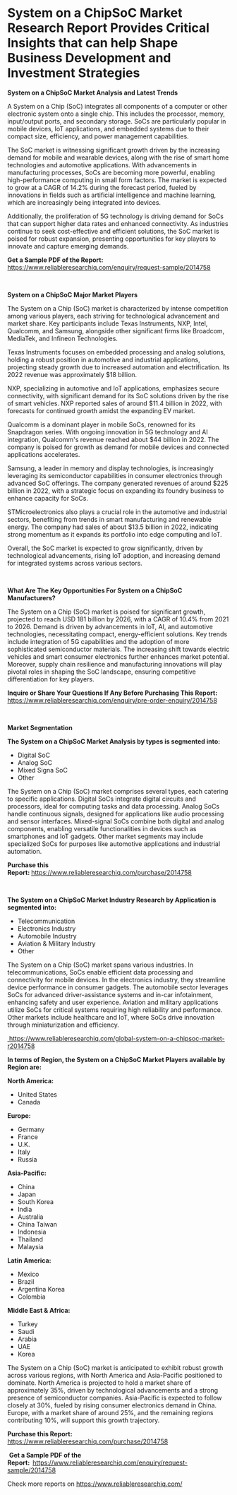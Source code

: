 <p><h1>System on a ChipSoC Market Research Report Provides Critical Insights that can help Shape Business Development and Investment Strategies</h1></p><p><strong>System on a ChipSoC Market Analysis and Latest Trends</strong></p>
<p><p>A System on a Chip (SoC) integrates all components of a computer or other electronic system onto a single chip. This includes the processor, memory, input/output ports, and secondary storage. SoCs are particularly popular in mobile devices, IoT applications, and embedded systems due to their compact size, efficiency, and power management capabilities.</p><p>The SoC market is witnessing significant growth driven by the increasing demand for mobile and wearable devices, along with the rise of smart home technologies and automotive applications. With advancements in manufacturing processes, SoCs are becoming more powerful, enabling high-performance computing in small form factors. The market is expected to grow at a CAGR of 14.2% during the forecast period, fueled by innovations in fields such as artificial intelligence and machine learning, which are increasingly being integrated into devices.</p><p>Additionally, the proliferation of 5G technology is driving demand for SoCs that can support higher data rates and enhanced connectivity. As industries continue to seek cost-effective and efficient solutions, the SoC market is poised for robust expansion, presenting opportunities for key players to innovate and capture emerging demands.</p></p>
<p><strong>Get a Sample PDF of the Report:&nbsp;</strong> <a href="https://www.reliableresearchiq.com/enquiry/request-sample/2014758?utm_campaign=1117&utm_medium=2&utm_source=Github&utm_content=ia&utm_term=17012025&utm_id=system-on-a-chipsoc">https://www.reliableresearchiq.com/enquiry/request-sample/2014758</a></p>
<p>&nbsp;</p>
<p><strong>System on a ChipSoC Major Market Players</strong></p>
<p><p>The System on a Chip (SoC) market is characterized by intense competition among various players, each striving for technological advancement and market share. Key participants include Texas Instruments, NXP, Intel, Qualcomm, and Samsung, alongside other significant firms like Broadcom, MediaTek, and Infineon Technologies.</p><p>Texas Instruments focuses on embedded processing and analog solutions, holding a robust position in automotive and industrial applications, projecting steady growth due to increased automation and electrification. Its 2022 revenue was approximately $18 billion.</p><p>NXP, specializing in automotive and IoT applications, emphasizes secure connectivity, with significant demand for its SoC solutions driven by the rise of smart vehicles. NXP reported sales of around $11.4 billion in 2022, with forecasts for continued growth amidst the expanding EV market.</p><p>Qualcomm is a dominant player in mobile SoCs, renowned for its Snapdragon series. With ongoing innovation in 5G technology and AI integration, Qualcomm's revenue reached about $44 billion in 2022. The company is poised for growth as demand for mobile devices and connected applications accelerates.</p><p>Samsung, a leader in memory and display technologies, is increasingly leveraging its semiconductor capabilities in consumer electronics through advanced SoC offerings. The company generated revenues of around $225 billion in 2022, with a strategic focus on expanding its foundry business to enhance capacity for SoCs.</p><p>STMicroelectronics also plays a crucial role in the automotive and industrial sectors, benefiting from trends in smart manufacturing and renewable energy. The company had sales of about $13.5 billion in 2022, indicating strong momentum as it expands its portfolio into edge computing and IoT.</p><p>Overall, the SoC market is expected to grow significantly, driven by technological advancements, rising IoT adoption, and increasing demand for integrated systems across various sectors.</p></p>
<p>&nbsp;</p>
<p><strong>What Are The Key Opportunities For System on a ChipSoC Manufacturers?</strong></p>
<p><p>The System on a Chip (SoC) market is poised for significant growth, projected to reach USD 181 billion by 2026, with a CAGR of 10.4% from 2021 to 2026. Demand is driven by advancements in IoT, AI, and automotive technologies, necessitating compact, energy-efficient solutions. Key trends include integration of 5G capabilities and the adoption of more sophisticated semiconductor materials. The increasing shift towards electric vehicles and smart consumer electronics further enhances market potential. Moreover, supply chain resilience and manufacturing innovations will play pivotal roles in shaping the SoC landscape, ensuring competitive differentiation for key players.</p></p>
<p><strong>Inquire or Share Your Questions If Any Before Purchasing This Report:</strong> <a href="https://www.reliableresearchiq.com/enquiry/pre-order-enquiry/2014758?utm_campaign=1117&utm_medium=2&utm_source=Github&utm_content=ia&utm_term=17012025&utm_id=system-on-a-chipsoc">https://www.reliableresearchiq.com/enquiry/pre-order-enquiry/2014758</a></p>
<p>&nbsp;</p>
<p><strong>Market Segmentation</strong></p>
<p><strong>The System on a ChipSoC Market Analysis by types is segmented into:</strong></p>
<p><ul><li>Digital SoC</li><li>Analog SoC</li><li>Mixed Signa SoC</li><li>Other</li></ul></p>
<p><p>The System on a Chip (SoC) market comprises several types, each catering to specific applications. Digital SoCs integrate digital circuits and processors, ideal for computing tasks and data processing. Analog SoCs handle continuous signals, designed for applications like audio processing and sensor interfaces. Mixed-signal SoCs combine both digital and analog components, enabling versatile functionalities in devices such as smartphones and IoT gadgets. Other market segments may include specialized SoCs for purposes like automotive applications and industrial automation.</p></p>
<p><strong>Purchase this Report:&nbsp;</strong><a href="https://www.reliableresearchiq.com/purchase/2014758?utm_campaign=1117&utm_medium=2&utm_source=Github&utm_content=ia&utm_term=17012025&utm_id=system-on-a-chipsoc">https://www.reliableresearchiq.com/purchase/2014758</a></p>
<p>&nbsp;</p>
<p><strong>The System on a ChipSoC Market Industry Research by Application is segmented into:</strong></p>
<p><ul><li>Telecommunication</li><li>Electronics Industry</li><li>Automobile Industry</li><li>Aviation & Military Industry</li><li>Other</li></ul></p>
<p><p>The System on a Chip (SoC) market spans various industries. In telecommunications, SoCs enable efficient data processing and connectivity for mobile devices. In the electronics industry, they streamline device performance in consumer gadgets. The automobile sector leverages SoCs for advanced driver-assistance systems and in-car infotainment, enhancing safety and user experience. Aviation and military applications utilize SoCs for critical systems requiring high reliability and performance. Other markets include healthcare and IoT, where SoCs drive innovation through miniaturization and efficiency.</p></p>
<p><a href="https://www.reliableresearchiq.com/global-system-on-a-chipsoc-market-r2014758?utm_campaign=1117&utm_medium=2&utm_source=Github&utm_content=ia&utm_term=17012025&utm_id=system-on-a-chipsoc">&nbsp;https://www.reliableresearchiq.com/global-system-on-a-chipsoc-market-r2014758</a></p>
<p><strong>In terms of Region, the System on a ChipSoC Market Players available by Region are:</strong></p>
<p>
    <p> <strong> North America: </strong>
        <ul>
            <li>United States</li>
            <li>Canada</li>
        </ul>
        </p> 
    <p> <strong> Europe: </strong>
        <ul>
            <li>Germany</li>
            <li>France</li>
            <li>U.K.</li>
            <li>Italy</li>
            <li>Russia</li>
        </ul>
        </p> 
    <p> <strong> Asia-Pacific: </strong>
        <ul>
            <li>China</li>
            <li>Japan</li>
            <li>South Korea</li>
            <li>India</li>
            <li>Australia</li>
            <li>China Taiwan</li>
            <li>Indonesia</li>
            <li>Thailand</li>
            <li>Malaysia</li>
        </ul>
        </p> 
    <p> <strong> Latin America: </strong>
        <ul>
            <li>Mexico</li>
            <li>Brazil</li>
            <li>Argentina Korea</li>
            <li>Colombia</li>
        </ul>
        </p> 
    <p> <strong> Middle East & Africa: </strong>
        <ul>
            <li>Turkey</li>
            <li>Saudi</li>
            <li>Arabia</li>
            <li>UAE</li>
            <li>Korea</li>
        </ul>
    </p>
    </p>
<p><p>The System on a Chip (SoC) market is anticipated to exhibit robust growth across various regions, with North America and Asia-Pacific positioned to dominate. North America is projected to hold a market share of approximately 35%, driven by technological advancements and a strong presence of semiconductor companies. Asia-Pacific is expected to follow closely at 30%, fueled by rising consumer electronics demand in China. Europe, with a market share of around 25%, and the remaining regions contributing 10%, will support this growth trajectory.</p></p>
<p><strong>Purchase this Report: </strong><a href="https://www.reliableresearchiq.com/purchase/2014758?utm_campaign=1117&utm_medium=2&utm_source=Github&utm_content=ia&utm_term=17012025&utm_id=system-on-a-chipsoc">https://www.reliableresearchiq.com/purchase/2014758</a></p>
<p>&nbsp;<strong>Get a Sample PDF of the Report:&nbsp;&nbsp;</strong><a href="https://www.reliableresearchiq.com/enquiry/request-sample/2014758?utm_campaign=1117&utm_medium=2&utm_source=Github&utm_content=ia&utm_term=17012025&utm_id=system-on-a-chipsoc">https://www.reliableresearchiq.com/enquiry/request-sample/2014758</a></p>
<p><strong></strong></p>
<p>Check more reports on <a href="https://www.reliableresearchiq.com/?utm_campaign=1117&utm_medium=2&utm_source=Github&utm_content=ia&utm_term=17012025&utm_id=system-on-a-chipsoc">https://www.reliableresearchiq.com/</a></p>